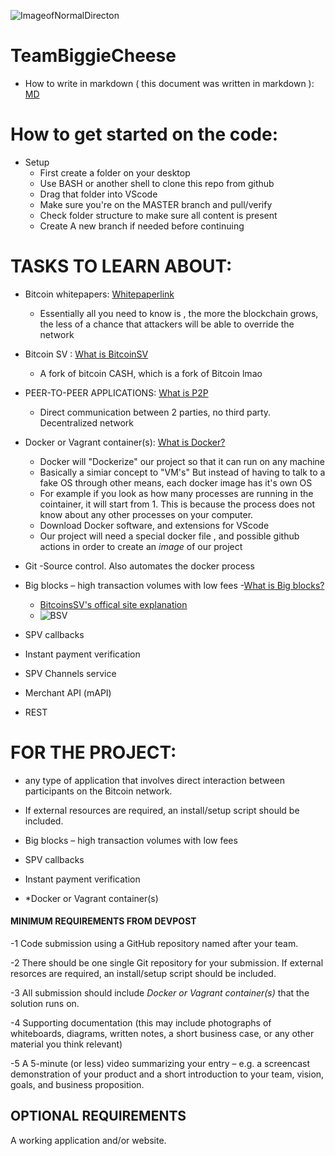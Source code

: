 ![ImageofNormalDirecton](https://cdn.discordapp.com/attachments/753039229545742357/854973038114242590/IMG_20210617_013634_645.jpg)


# TeamBiggieCheese

- How to write in markdown ( this document was written in markdown ): [MD](https://www.markdownguide.org/basic-syntax/)

# How to get started on the code: 
- Setup
  - First create a folder on your desktop
  - Use BASH or another shell to clone this repo from github 
  - Drag that folder into VScode
  - Make sure you're on the MASTER branch and pull/verify 
  - Check folder structure to make sure all content is present
  - Create A new branch if needed before continuing 



# TASKS TO LEARN ABOUT:

- Bitcoin whitepapers: [Whitepaperlink](https://bitcoinassociation.net/wp-content/uploads/2019/02/Bitcoin-whitepaper.pdf)
  - Essentially all you need to know is , the more the blockchain grows, the less of a chance that attackers will be able to override the network
  
- Bitcoin SV :  [What is BitcoinSV ](https://www.youtube.com/watch?v=qlhsNqnhPsM)
  - A fork of bitcoin CASH, which is a fork of Bitcoin lmao 

- PEER-TO-PEER APPLICATIONS:  [What is P2P ](https://www.youtube.com/watch?v=s-Fs_Ucy_EU)
  - Direct communication between 2 parties, no third party. Decentralized network 

- Docker or Vagrant container(s): [What is Docker?](https://www.youtube.com/watch?v=_dfLOzuIg2o&t=258s)
  - Docker will "Dockerize" our project so that it can run on any machine 
  - Basically a simiar concept to "VM's" But instead of having to talk to a fake OS through other means, each docker image has it's own OS
  - For example if you look as how many processes are running in the cointainer, it will start from 1. This is because the process does not know about any other processes on your computer.  
  - Download Docker software, and extensions for VScode
  - Our project will need a special docker file , and possible github actions in order to create an *image* of our project

- Git
  -Source control. Also automates the docker process 

- Big blocks – high transaction volumes with low fees
  -[What is Big blocks?](https://www.youtube.com/watch?v=M_GmiapVJAQ)
  - [BitcoinsSV's offical site explanation](https://bitcoinsv.com/en/learn)
  - ![BSV](https://cms.bitcoinsv.com//uploads/6703cb96dc5b4606a0bff56e9296adc8.jpg)

- SPV callbacks

- Instant payment verification



- SPV Channels service

- Merchant API (mAPI)

- REST


# FOR THE PROJECT:
- any type of application that involves direct interaction between participants on the Bitcoin network. 

- If external resources are required, an install/setup script should be included.

- Big blocks – high transaction volumes with low fees

- SPV callbacks

- Instant payment verification

- *Docker or Vagrant container(s)



#### MINIMUM REQUIREMENTS FROM DEVPOST 
-1 Code submission using a GitHub repository named after your team.

-2 There should be one single Git repository for your submission. If external resorces are required, an install/setup script should be included.

-3 All submission should include *Docker or Vagrant container(s)* that the solution runs on. 

-4 Supporting documentation (this may include photographs of whiteboards, diagrams, written notes, a short business case, or any other material you think relevant)

-5 A 5-minute (or less) video summarizing your entry – e.g. a screencast demonstration of your product and a short introduction to your team, vision, goals, and business proposition.

## OPTIONAL REQUIREMENTS
A working application and/or website.

